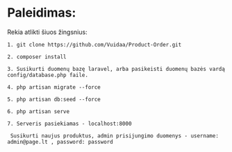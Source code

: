 Paleidimas:
=============

Rekia atlikti šiuos žingsnius:

```
1. git clone https://github.com/Vuidaa/Product-Order.git
```
```
2. composer install
```
```
3. Susikurti duomenų bazę laravel, arba pasikeisti duomenų bazės vardą config/database.php faile.
```
```
4. php artisan migrate --force
```
```
5. php artisan db:seed --force
```
```
6. php artisan serve
```
```
7. Serveris pasiekiamas - localhost:8000
```
```
 Susikurti naujus produktus, admin prisijungimo duomenys - username: admin@page.lt , password: password
```
